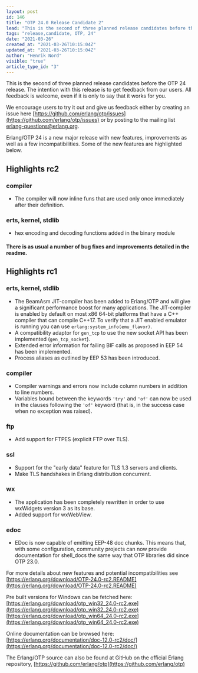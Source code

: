 ```yaml
---
layout: post
id: 146
title: "OTP 24.0 Release Candidate 2"
lead: "This is the second of three planned release candidates before the OTP 24 release."
tags: "release,candidate, OTP, 24"
date: "2021-03-26"
created_at: "2021-03-26T10:15:04Z"
updated_at: "2021-03-26T10:15:04Z"
author: "Henrik Nord"
visible: "true"
article_type_id: "3"
---
```


This is the second of three planned release candidates before the OTP 24 release.
 The intention with this release is to get feedback from our users. All feedback is welcome, even if it is only to say that it works for you.

We encourage users to try it out and give us feedback either by creating an issue here [https://github.com/erlang/otp/issues](https://github.com/erlang/otp/issues)
 or by posting to the mailing list [erlang-questions@erlang.org](mailto:erlang-questions@erlang.org).

Erlang/OTP 24 is a new major release with new features, improvements as well as a few incompatibilities. Some of the new
 features are highlighted below.

## Highlights rc2

### compiler
* The compiler will now inline funs that are used only once immediately after their definition.

### erts, kernel, stdlib
* hex encoding and decoding functions added in the binary module

#### There is as usual a number of bug fixes and improvements detailed in the readme.

## Highlights rc1

### erts, kernel, stdlib
* The BeamAsm JIT-compiler has been added to Erlang/OTP and will give a significant performance boost for many applications.
 The JIT-compiler is enabled by default on most x86 64-bit platforms that have a C++ compiler that can compile C++17.
 To verify that a JIT enabled emulator is running you can use `erlang:system_info(emu_flavor)`.
* A compatibility adaptor for `gen_tcp` to use the new socket API has been implemented (`gen_tcp_socket`).
* Extended error information for failing BIF calls as proposed in EEP 54 has been implemented.
* Process aliases as outlined by EEP 53 has been introduced.

### compiler
* Compiler warnings and errors now include column numbers in addition to line numbers.
* Variables bound between the keywords `'try'` and `'of'` can now be used in the clauses following the `'of'` keyword
 (that is, in the success case when no exception was raised).

### ftp
* Add support for FTPES (explicit FTP over TLS).

### ssl
* Support for the "early data" feature for TLS 1.3 servers and clients.
* Make TLS handshakes in Erlang distribution concurrent.

### wx
* The application has been completely rewritten in order
 to use wxWidgets version 3 as its base.
* Added support for wxWebView.

### edoc
* EDoc is now capable of emitting EEP-48 doc chunks. This means that, with some configuration, community projects
 can now provide documentation for shell_docs the same way that OTP libraries did since OTP 23.0.

For more details about new features and potential incompatibilities see
[https://erlang.org/download/OTP-24.0-rc2.README](https://erlang.org/download/OTP-24.0-rc2.README)

Pre built versions for Windows can be fetched here:
[https://erlang.org/download/otp_win32_24.0-rc2.exe](https://erlang.org/download/otp_win32_24.0-rc2.exe)
[https://erlang.org/download/otp_win64_24.0-rc2.exe](https://erlang.org/download/otp_win64_24.0-rc2.exe)

Online documentation can be browsed here:
[https://erlang.org/documentation/doc-12.0-rc2/doc/](https://erlang.org/documentation/doc-12.0-rc2/doc/)

The Erlang/OTP source can also be found at GitHub on the official Erlang repository,
[https://github.com/erlang/otp](https://github.com/erlang/otp)
